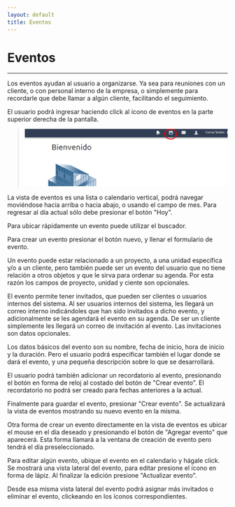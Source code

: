 ```yaml
---
layout: default
title: Eventos
---
```


# Eventos
---------------------------------------
  Los eventos ayudan al usuario a organizarse. Ya sea para reuniones con un cliente, o con personal interno de la empresa, o simplemente para recordarle que debe llamar a algún cliente, facilitando el seguimiento.

  El usuario podrá ingresar haciendo click al ícono de eventos en la parte superior derecha de la pantalla.
  >![Estructura de vista](/images/beventos.png)

  La vista de eventos es una lista o calendario vertical, podrá navegar moviéndose hacia arriba o hacia abajo, o usando el campo de mes. Para regresar al día actual sólo debe presionar el botón "Hoy".

  Para ubicar rápidamente un evento puede utilizar el buscador.

  Para crear un evento presionar el botón nuevo, y llenar el formulario de evento.

  Un evento puede estar relacionado a un proyecto, a una unidad específica y/o a un cliente, pero también puede ser un evento del usuario que no tiene relación a otros objetos y que le sirva para ordenar su agenda. Por esta razón los campos de proyecto, unidad y ciente son opcionales.

  El evento permite tener invitados, que pueden ser clientes o usuarios internos del sistema. Al ser usuarios internos del sistema, les llegará un correo interno indicándoles que han sido invitados a dicho evento, y adicionalmente se les agendará el evento en su agenda. De ser un cliente simplemente les llegará un correo de invitación al evento. Las invitaciones son datos opcionales.

  Los datos básicos del evento son su nombre, fecha de inicio, hora de inicio y la duración. Pero el usuario podrá especificar también el lugar donde se dará el evento, y una pequeña descripción sobre lo que se desarrollará.

  El usuario podrá también adicionar un recordatorio al evento, presionando el botón en forma de reloj al costado del botón de "Crear evento". El recordatorio no podrá ser creado para fechas anteriores a la actual. 

  Finalmente para guardar el evento, presionar "Crear evento". Se actualizará la vista de eventos mostrando su nuevo evento en la misma.

  Otra forma de crear un evento directamente en la vista de eventos es ubicar el mouse en el día deseado y presionando el botón de "Agregar evento" que aparecerá. Esta forma llamará a la ventana de creación de evento pero tendrá el día preseleccionado.

  Para editar algún evento, ubique el evento en el calendario y hágale click. Se mostrará una vista lateral del evento, para editar presione el ícono en forma de lápiz. Al finalizar la edición presione "Actualizar evento".

  Desde esa misma vista lateral del evento podrá asignar más invitados o eliminar el evento, clickeando en los íconos correspondientes.



